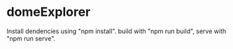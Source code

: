# domeExplorer
Install dendencies using "npm install". 
build with "npm run build", serve with "npm run serve".
